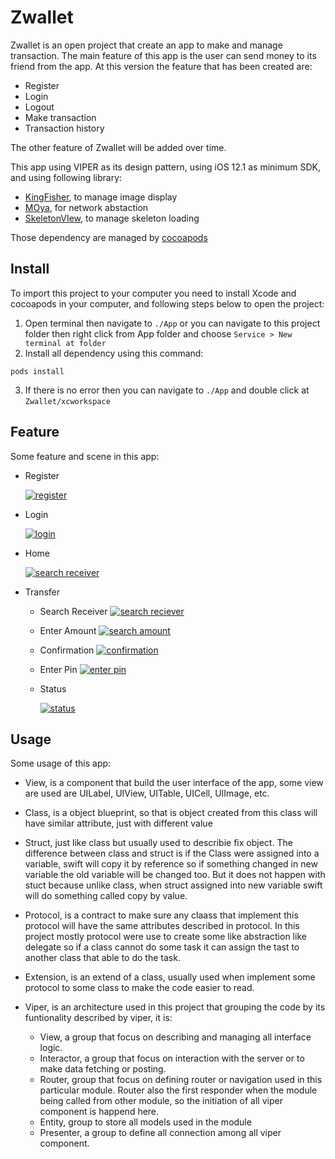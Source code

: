 # Zwallet

Zwallet is an open project that create an app to make and manage transaction. The main feature of this app is the user can send money to its friend from the app. At this version the feature that has been created are:
* Register
* Login
* Logout
* Make transaction
* Transaction history

The other feature of Zwallet will be added over time.

This app using VIPER as its design pattern, using iOS 12.1 as minimum SDK, and using following library:
* [KingFisher](https://github.com/onevcat/Kingfisher), to manage image display
* [MOya](https://github.com/Moya/Moya), for network abstaction
* [SkeletonVIew](https://github.com/Juanpe/SkeletonView), to manage skeleton loading

Those dependency are managed by [cocoapods](https://cocoapods.org/)

## Install

To import this project to your computer you need to install Xcode and cocoapods in your computer, and following steps below to open the project:
1. Open terminal then navigate to `./App` or you can navigate to this project folder then right click from App folder and choose `Service > New terminal at folder`
2. Install all dependency using this command:
```
pods install
```
3. If there is no error then you can navigate to `./App` and double click at `Zwallet/xcworkspace`

## Feature

Some feature and scene in this app:

* Register

    [![register](https://i.postimg.cc/QdZH0fw7/simulator-screenshot-167878-D6-107-D-422-E-A469-211-A442796-C7.png)](https://postimg.cc/SJVSKfyQ)

* Login

    [![login](https://i.postimg.cc/d0x7mJYs/simulator-screenshot-C356-A0-FD-0683-4-FFF-99-E7-4-BB367372-B2-A.png)](https://postimg.cc/3y2J35NV)

* Home

    [![search receiver](https://i.postimg.cc/zvdVd5mX/simulator-screenshot-132-A71-BC-2-AA4-47-D4-998-D-51989-F5-CEC78.png)](https://postimg.cc/7J2H6FYp)

* Transfer

    * Search Receiver
        [![search reciever](https://i.postimg.cc/YS3kNRBt/simulator-screenshot-C958-C61-F-836-B-4326-A654-C044306-C4062.png)](https://postimg.cc/rdKvMSpH)

    * Enter Amount
        [![search amount](https://i.postimg.cc/cJ91yh9X/simulator-screenshot-3-F505-B11-D63-D-442-F-AE45-F2-FE92-F7948-A.png)](https://postimg.cc/SX9bc6pM)

    * Confirmation
        [![confirmation](https://i.postimg.cc/RhczFLdr/simulator-screenshot-89-D9-F099-08-B5-4-A5-D-BCA3-BB20-E8-CB6-EAA.png)](https://postimg.cc/q6MFDnWQ)

    * Enter Pin
        [![enter pin](https://i.postimg.cc/4yGS8k6M/simulator-screenshot-35-BF2-D87-5-ABA-49-AB-B00-B-53-FF603-F23-B4.png)](https://postimg.cc/XG2LJPDc)

    * Status

        [![status](https://i.postimg.cc/2yjxbzFz/simulator-screenshot-70-B1856-F-A396-4-D98-A139-F0-FF9-FABE93-B.png)](https://postimg.cc/KkVTChHV)


## Usage
Some usage of this app:

* View, is a component that build the user interface of the app, some view are used are UILabel, UIView, UITable, UICell, UIImage, etc.

* Class, is a object blueprint, so that is object created from this class will have similar attribute, just with different value

* Struct, just like class but usually used to describie fix object. The difference between class and struct is if the Class were assigned into a variable, swift will copy it by reference so if something changed in new variable the old variable will be changed too. But it does not happen with stuct because unlike class, when struct assigned into new variable swift will do something called copy by value.

* Protocol, is a contract to make sure any claass that implement this protocol will have the same attributes described in protocol. In this project mostly protocol were use to create some like abstraction like delegate so if a class cannot do some task it can assign the tast to another class that able to do the task.

* Extension, is an extend of a class, usually used when implement some protocol to some class to make the code easier to read.

* Viper, is an architecture used in this project that grouping the code by its funtionality described by viper, it is:
    * View, a group that focus on describing and managing all interface logic.
    * Interactor, a group that focus on interaction with the server or to make data fetching or posting.
    * Router, group that focus on defining router or navigation used in this particular module. Router also the first responder when the module being called from other module, so the initiation of all viper component is happend here.
    * Entity, group to store all models used in the module
    * Presenter, a group to define all connection among all viper component.